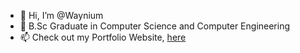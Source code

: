 - 👋 Hi, I’m @Waynium
- 🌱 B.Sc Graduate in Computer Science and Computer Engineering
- 📫 Check out my Portfolio Website, <a href="https://wandilenyembe.netlify.app/">here</a>

<!---
Waynium/Waynium is a ✨ special ✨ repository because its `README.md` (this file) appears on your GitHub profile.
You can click the Preview link to take a look at your changes.
--->

